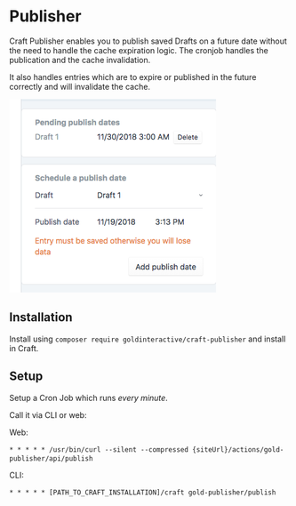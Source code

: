# Publisher 

Craft Publisher enables you to publish saved Drafts on a future date without 
the need to handle the cache expiration logic. 
The cronjob handles the publication and the cache invalidation.

It also handles entries which are to expire or published in the 
future correctly and will invalidate the cache.

![Screenshot](resources/img/example1.png)

## Installation

Install using `composer require goldinteractive/craft-publisher` and install in Craft.

## Setup

Setup a Cron Job which runs *every minute*.

Call it via CLI or web:

Web:
```shell
* * * * * /usr/bin/curl --silent --compressed {siteUrl}/actions/gold-publisher/api/publish
```

CLI:
```shell
* * * * * [PATH_TO_CRAFT_INSTALLATION]/craft gold-publisher/publish
```
